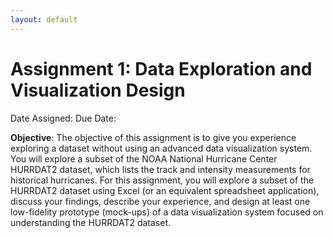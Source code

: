 ```yaml
---
layout: default
---
```


# Assignment 1: Data Exploration and Visualization Design
Date Assigned: 
Due Date:

**Objective**: The objective of this assignment is to give you experience exploring a dataset without using an advanced data visualization system. You will explore a subset of the NOAA National Hurricane Center HURRDAT2 dataset, which lists the track and intensity measurements for historical hurricanes.  For this assignment, you will explore a subset of the HURRDAT2 dataset using Excel (or an equivalent spreadsheet application), discuss your findings, describe your experience, and design at least one low-fidelity prototype (mock-ups) of a data visualization system focused on understanding the HURRDAT2 dataset.
